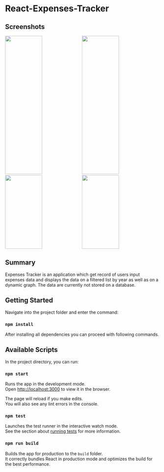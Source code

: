 # React-Expenses-Tracker
## Screenshots
<div align="left">
<img src="https://user-images.githubusercontent.com/89041463/134781522-ff7e0e8c-3e44-4c36-bd59-69adf6493eee.png" width="49%" height=450px/>
<img src="https://user-images.githubusercontent.com/89041463/134781976-47ba0964-1306-441a-a43b-85d1b28dfcda.png" width="49%" height=450px/>
<img src="https://user-images.githubusercontent.com/89041463/134781780-801bbbec-d6f5-4c2c-9b49-7f71fd16e22c.png" width="49%" height=240px/>
<img src="https://user-images.githubusercontent.com/89041463/134781906-77a36e1d-fb10-4d1b-8a5d-c9768ce663c2.png" width="49%" height=240px/>
</div>

## Summary

Expenses Tracker is an application which get record of users input expenses data and displays the data on a filtered list by year as well as on a dynamic graph. The data are currently not stored on a database.

## Getting Started

Navigate into the project folder and enter the command:

### `npm install`

After installing all dependencies you can proceed with following commands.

## Available Scripts

In the project directory, you can run:

### `npm start`

Runs the app in the development mode.\
Open [http://localhost:3000](http://localhost:3000) to view it in the browser.

The page will reload if you make edits.\
You will also see any lint errors in the console.

### `npm test`

Launches the test runner in the interactive watch mode.\
See the section about [running tests](https://facebook.github.io/create-react-app/docs/running-tests) for more information.

### `npm run build`

Builds the app for production to the `build` folder.\
It correctly bundles React in production mode and optimizes the build for the best performance.
